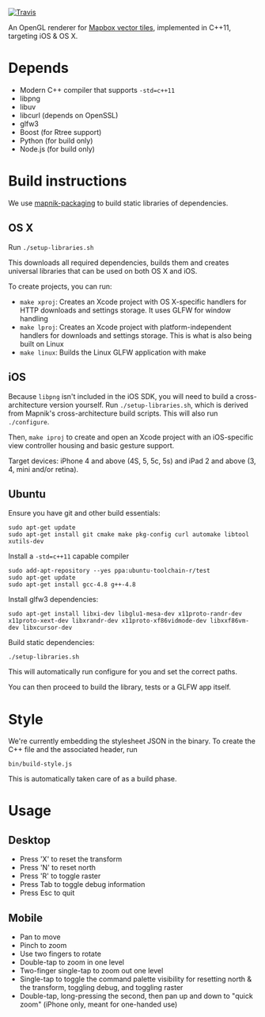 [![Travis](https://api.travis-ci.com/mapbox/llmr-native.svg?token=yZ9zvfZwYkJNWivRLoyX)](https://magnum.travis-ci.com/mapbox/llmr-native)

An OpenGL renderer for [Mapbox vector tiles](https://www.mapbox.com/blog/vector-tiles),
implemented in C++11, targeting iOS & OS X.

# Depends

 - Modern C++ compiler that supports `-std=c++11`
 - libpng
 - libuv
 - libcurl (depends on OpenSSL)
 - glfw3
 - Boost (for Rtree support)
 - Python (for build only)
 - Node.js (for build only)

# Build instructions

We use [mapnik-packaging](https://github.com/mapnik/mapnik-packaging) to build static libraries of
dependencies.

## OS X

Run `./setup-libraries.sh`

This downloads all required dependencies, builds them and creates universal libraries that can be
used on both OS X and iOS.

To create projects, you can run:
- `make xproj`: Creates an Xcode project with OS X-specific handlers for HTTP downloads and
  settings storage. It uses GLFW for window handling
- `make lproj`: Creates an Xcode project with platform-independent handlers for downloads
  and settings storage. This is what is also being built on Linux
- `make linux`: Builds the Linux GLFW application with make

## iOS

Because `libpng` isn't included in the iOS SDK, you will need to build a cross-architecture version
yourself. Run `./setup-libraries.sh`, which is derived from Mapnik's cross-architecture build
scripts. This will also run `./configure`.

Then, `make iproj` to create and open an Xcode project with an iOS-specific view controller housing and basic gesture support. 

Target devices: iPhone 4 and above (4S, 5, 5c, 5s) and iPad 2 and above (3, 4, mini and/or retina).

## Ubuntu

Ensure you have git and other build essentials:

    sudo apt-get update
    sudo apt-get install git cmake make pkg-config curl automake libtool xutils-dev

Install a `-std=c++11` capable compiler

    sudo add-apt-repository --yes ppa:ubuntu-toolchain-r/test
    sudo apt-get update
    sudo apt-get install gcc-4.8 g++-4.8

Install glfw3 dependencies:

    sudo apt-get install libxi-dev libglu1-mesa-dev x11proto-randr-dev x11proto-xext-dev libxrandr-dev x11proto-xf86vidmode-dev libxxf86vm-dev libxcursor-dev

Build static dependencies:

    ./setup-libraries.sh

This will automatically run configure for you and set the correct paths.

You can then proceed to build the library, tests or a GLFW app itself.

# Style

We're currently embedding the stylesheet JSON in the binary. To create the C++
file and the associated header, run

```
bin/build-style.js
```

This is automatically taken care of as a build phase.

# Usage

## Desktop

- Press 'X' to reset the transform
- Press 'N' to reset north
- Press 'R' to toggle raster
- Press Tab to toggle debug information
- Press Esc to quit

## Mobile

- Pan to move
- Pinch to zoom
- Use two fingers to rotate
- Double-tap to zoom in one level
- Two-finger single-tap to zoom out one level
- Single-tap to toggle the command palette visibility for resetting north & the transform, toggling debug, and toggling raster
- Double-tap, long-pressing the second, then pan up and down to "quick zoom" (iPhone only, meant for one-handed use)
